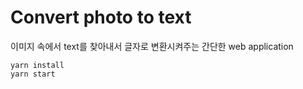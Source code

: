 # Convert photo to text

이미지 속에서 text를 찾아내서 글자로 변환시켜주는 간단한 web application

```
yarn install
yarn start
```
